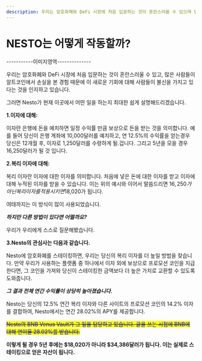 ```yaml
---
description: 우리는 암호화폐와 DeFi 시장에 처음 입문하는 것이 혼란스러울 수 있으며 방향을 잃을 수 있다는 것을 알고 있습니다...
---
```


# NESTO는 어떻게 작동할까?

\-----------이미지영역--------------

우리는 암호화폐와 DeFi 시장에 처음 입문하는 것이 혼란스러울 수 있고, 많은 사람들이 알트코인에서 손실을 본 경험 때문에 이 새로운 기회에 대해 사람들이 불신을 가지고 있다는 것을 인지하고 있습니다.

그러면 Nesto가 현재 이곳에서 어떤 일을 하는지 최대한 쉽게 설명해드리겠습니다.

**1.이자에 대해:**

이자란 은행에 돈을 예치하면 일정 수익률 만큼 보상으로 돈을 받는 것을 의미합니다. 예를 들어 당신이 은행 계좌에 10,000달러를 예치하고, 연 12.5%의 수익률을 얻는경우 당신은 12개월 후, 이자로 1,250달러를 수령하게 될.겁니다. 그리고 5년을 모을 경우 16,250달러가 될 것 입니다.

**2.복리 이자에 대해:**

복리 이자란 이자에 대한 이자를 의미합니다. 처음에 넣은 돈에 대한 이자를 받고 이자에 대해 누적된 이자를 받을 수 있습니다. 이는 위의 예시와 이어서 말씀드리면 $16,250가 아닌 복리 이자를 적용시키면$18,020가 됩니다.

여태까지는 이 방식이 많이 사용되었습니다.

_**하지만 다른 방법이 있다면 어떨까요?**_

우리가 우리에게 스스로 질문해봤습니다.

**3.Nesto의 관심사는 다음과 같습니다.**

Nesto에 암호화폐를 스테이킹하면, 우리는 당신의 복리 이자를 더 높일 방법을 찾습니다. 만약 우리가 사용하는 플랫폼 중 하나에서 이자 외에 보상으로 프로모션 코인을 지급한다면, 그 코인을 가져와 당신이 스테이킹한 금액보다 더 높은 가치로 교환할 수 있도록 도와줍니다.

_**그 결과 전체 연간 수익률이 상당히 높아졌습니다.**_

Nesto는 당신의 12.5% 연간 복리 이자와 다른 사이트의 프로모션 코인의 14.2% 이자를 결합하여, Nesto에서는 연간 28.02%의 APY를 제공합니다.

~~<mark style="color:blue;">Nesto의 BNB Venus Vault가 그 일을 담당하고 있습니다. 글을 쓰는 시점에 BNB에 대해 연이율 28.02%를 받습니다.</mark>~~

**이렇게 될 경우 5년 후에는 $18,020가 아니라 $34,386달러가 됩니다. 이는 실제로 스테이킹으로 얻은 자산이 됩니다.**

